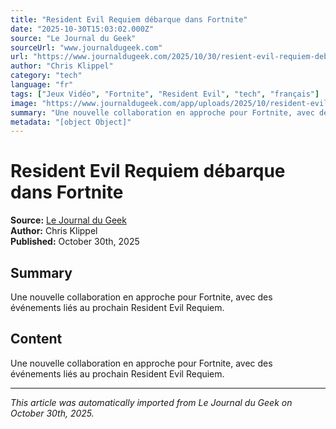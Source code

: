 ```yaml
---
title: "Resident Evil Requiem débarque dans Fortnite"
date: "2025-10-30T15:03:02.000Z"
source: "Le Journal du Geek"
sourceUrl: "www.journaldugeek.com"
url: "https://www.journaldugeek.com/2025/10/30/resient-evil-requiem-debarque-dans-fortnite/"
author: "Chris Klippel"
category: "tech"
language: "fr"
tags: ["Jeux Vidéo", "Fortnite", "Resident Evil", "tech", "français"]
image: "https://www.journaldugeek.com/app/uploads/2025/10/resident-evil-fortnite-1280x853.jpg"
summary: "Une nouvelle collaboration en approche pour Fortnite, avec des événements liés au prochain Resident Evil Requiem."
metadata: "[object Object]"
---
```


# Resident Evil Requiem débarque dans Fortnite

**Source:** [Le Journal du Geek](https://www.journaldugeek.com/2025/10/30/resient-evil-requiem-debarque-dans-fortnite/)  
**Author:** Chris Klippel  
**Published:** October 30th, 2025  

## Summary

Une nouvelle collaboration en approche pour Fortnite, avec des événements liés au prochain Resident Evil Requiem.

## Content

Une nouvelle collaboration en approche pour Fortnite, avec des événements liés au prochain Resident Evil Requiem.

---

*This article was automatically imported from Le Journal du Geek on October 30th, 2025.*
